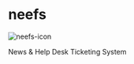 # neefs
![neefs-icon](https://github.com/nahitmamati/neefs/assets/39100898/eb65cb67-34b7-4f31-9d5f-1837ed13c45f)

News & Help Desk Ticketing System
